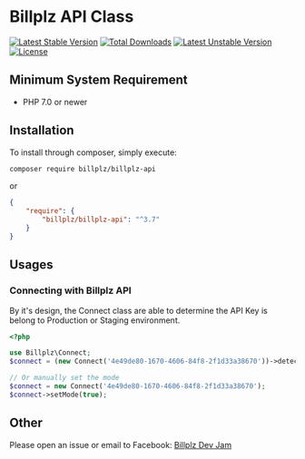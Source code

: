 # Billplz API Class
[![Latest Stable Version](https://poser.pugx.org/billplz/billplz-api/version)](https://packagist.org/packages/billplz/billplz-api)
[![Total Downloads](https://poser.pugx.org/billplz/billplz-api/downloads)](https://packagist.org/packages/billplz/billplz-api)
[![Latest Unstable Version](https://poser.pugx.org/billplz/billplz-api/v/unstable)](//packagist.org/packages/billplz/billplz-api)
[![License](https://poser.pugx.org/billplz/billplz-api/license)](https://packagist.org/packages/billplz/billplz-api)

## Minimum System Requirement
- PHP 7.0 or newer

## Installation

To install through composer, simply execute:

```bash
composer require billplz/billplz-api
```

or

```json
{
    "require": {
        "billplz/billplz-api": "^3.7"
    }
}
```

## Usages

### Connecting with Billplz API

By it's design, the Connect class are able to determine the API Key is belong to Production or Staging environment.

```php
<?php

use Billplz\Connect;
$connect = (new Connect('4e49de80-1670-4606-84f8-2f1d33a38670'))->detectMode();

// Or manually set the mode
$connect = new Connect('4e49de80-1670-4606-84f8-2f1d33a38670');
$connect->setMode(true);
```

## Other

Please open an issue or email to Facebook: [Billplz Dev Jam](https://www.facebook.com/groups/billplzdevjam/)
